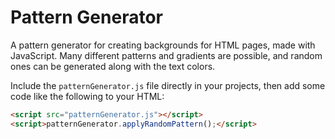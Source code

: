 # Pattern Generator
A pattern generator for creating backgrounds for HTML pages, made with JavaScript. Many different patterns and gradients are possible, and random ones can be generated along with the text colors.

Include the `patternGenerator.js` file directly in your projects, then add some code like the following to your HTML:

```html
<script src="patternGenerator.js"></script>
<script>patternGenerator.applyRandomPattern();</script>
```
